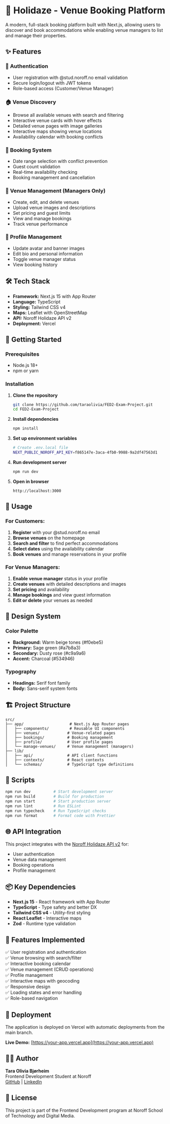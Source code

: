 # 🏨 Holidaze - Venue Booking Platform

A modern, full-stack booking platform built with Next.js, allowing users to discover and book accommodations while enabling venue managers to list and manage their properties.

## ✨ Features

### 🔐 **Authentication**
- User registration with @stud.noroff.no email validation
- Secure login/logout with JWT tokens
- Role-based access (Customer/Venue Manager)

### 🏠 **Venue Discovery**
- Browse all available venues with search and filtering
- Interactive venue cards with hover effects
- Detailed venue pages with image galleries
- Interactive maps showing venue locations
- Availability calendar with booking conflicts

### 📅 **Booking System**
- Date range selection with conflict prevention
- Guest count validation
- Real-time availability checking
- Booking management and cancellation

### 🏢 **Venue Management** (Managers Only)
- Create, edit, and delete venues
- Upload venue images and descriptions
- Set pricing and guest limits
- View and manage bookings
- Track venue performance

### 👤 **Profile Management**
- Update avatar and banner images
- Edit bio and personal information
- Toggle venue manager status
- View booking history

## 🛠️ Tech Stack

- **Framework:** Next.js 15 with App Router
- **Language:** TypeScript
- **Styling:** Tailwind CSS v4
- **Maps:** Leaflet with OpenStreetMap
- **API:** Noroff Holidaze API v2
- **Deployment:** Vercel

## 🚀 Getting Started

### Prerequisites
- Node.js 18+ 
- npm or yarn

### Installation

1. **Clone the repository**
   ```bash
   git clone https://github.com/taraolivia/FED2-Exam-Project.git
   cd FED2-Exam-Project
   ```

2. **Install dependencies**
   ```bash
   npm install
   ```

3. **Set up environment variables**
   ```bash
   # Create .env.local file
   NEXT_PUBLIC_NOROFF_API_KEY=f865147e-3aca-4fb0-9988-9a2df47563d1
   ```

4. **Run development server**
   ```bash
   npm run dev
   ```

5. **Open in browser**
   ```
   http://localhost:3000
   ```

## 📱 Usage

### For Customers:
1. **Register** with your @stud.noroff.no email
2. **Browse venues** on the homepage
3. **Search and filter** to find perfect accommodations
4. **Select dates** using the availability calendar
5. **Book venues** and manage reservations in your profile

### For Venue Managers:
1. **Enable venue manager** status in your profile
2. **Create venues** with detailed descriptions and images
3. **Set pricing** and availability
4. **Manage bookings** and view guest information
5. **Edit or delete** your venues as needed

## 🎨 Design System

### Color Palette
- **Background:** Warm beige tones (#f0ebe5)
- **Primary:** Sage green (#a7b8a3)
- **Secondary:** Dusty rose (#c9a9a6)
- **Accent:** Charcoal (#534946)

### Typography
- **Headings:** Serif font family
- **Body:** Sans-serif system fonts

## 🏗️ Project Structure

```
src/
├── app/                    # Next.js App Router pages
│   ├── components/         # Reusable UI components
│   ├── venues/            # Venue-related pages
│   ├── bookings/          # Booking management
│   ├── profile/           # User profile pages
│   └── manage-venues/     # Venue management (managers)
├── lib/
│   ├── api/               # API client functions
│   ├── contexts/          # React contexts
│   └── schemas/           # TypeScript type definitions
```

## 🔧 Scripts

```bash
npm run dev          # Start development server
npm run build        # Build for production
npm run start        # Start production server
npm run lint         # Run ESLint
npm run typecheck    # Run TypeScript checks
npm run format       # Format code with Prettier
```

## 🌐 API Integration

This project integrates with the [Noroff Holidaze API v2](https://docs.noroff.dev/docs/v2/holidaze/venues) for:
- User authentication
- Venue data management
- Booking operations
- Profile management

## 📦 Key Dependencies

- **Next.js 15** - React framework with App Router
- **TypeScript** - Type safety and better DX
- **Tailwind CSS v4** - Utility-first styling
- **React Leaflet** - Interactive maps
- **Zod** - Runtime type validation

## 🎯 Features Implemented

✅ User registration and authentication  
✅ Venue browsing with search/filter  
✅ Interactive booking calendar  
✅ Venue management (CRUD operations)  
✅ Profile management  
✅ Interactive maps with geocoding  
✅ Responsive design  
✅ Loading states and error handling  
✅ Role-based navigation  

## 🚀 Deployment

The application is deployed on Vercel with automatic deployments from the main branch.

**Live Demo:** [https://your-app.vercel.app](https://your-app.vercel.app)

## 👩‍💻 Author

**Tara Olivia Bjørheim**  
Frontend Development Student at Noroff  
[GitHub](https://github.com/taraolivia) | [LinkedIn](https://linkedin.com/in/taraolivia)

## 📄 License

This project is part of the Frontend Development program at Noroff School of Technology and Digital Media.